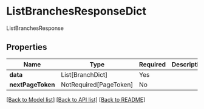 # ListBranchesResponseDict

ListBranchesResponse

## Properties
| Name | Type | Required | Description |
| ------------ | ------------- | ------------- | ------------- |
**data** | List[BranchDict] | Yes |  |
**nextPageToken** | NotRequired[PageToken] | No |  |


[[Back to Model list]](../../../README.md#models-v2-link) [[Back to API list]](../../README.md#documentation-for-api-endpoints) [[Back to README]](../../README.md)
